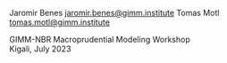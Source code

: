 
Jaromir Benes jaromir.benes@gimm.institute
Tomas Motl tomas.motl@gimm.institute<br/>

GIMM-NBR Macroprudential Modeling Workshop<br/> 
Kigali, July 2023

